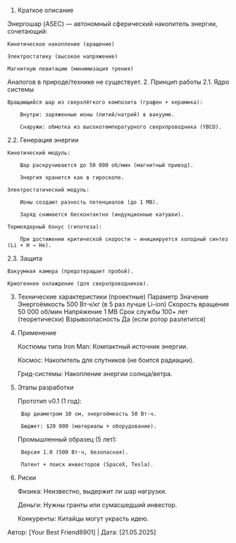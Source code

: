 1. Краткое описание

Энергошар (ASEC) — автономный сферический накопитель энергии, сочетающий:

    Кинетическое накопление (вращение)

    Электростатику (высокое напряжение)

    Магнитную левитацию (минимизация трения)

Аналогов в природе/технике не существует.
2. Принцип работы
2.1. Ядро системы

    Вращающийся шар из сверхлёгкого композита (графен + керамика):

        Внутри: заряженные ионы (литий/натрий) в вакууме.

        Снаружи: обмотка из высокотемпературного сверхпроводника (YBCO).

2.2. Генерация энергии

    Кинетический модуль:

        Шар раскручивается до 50 000 об/мин (магнитный привод).

        Энергия хранится как в гироскопе.

    Электростатический модуль:

        Ионы создают разность потенциалов (до 1 МВ).

        Заряд снимается бесконтактно (индукционные катушки).

    Термоядерный бонус (гипотеза):

        При достижении критической скорости — инициируется холодный синтез (Li + H → He).

2.3. Защита

    Вакуумная камера (предотвращает пробой).

    Криогенное охлаждение (для сверхпроводников).

3. Технические характеристики (проектные)
Параметр	Значение
Энергоёмкость	500 Вт·ч/кг (в 5 раз лучше Li-ion)
Скорость вращения	50 000 об/мин
Напряжение	1 МВ
Срок службы	100+ лет (теоретически)
Взрывоопасность	Да (если ротор разлетится)
4. Применение

    Костюмы типа Iron Man: Компактный источник энергии.

    Космос: Накопитель для спутников (не боится радиации).

    Грид-системы: Накопление энергии солнца/ветра.

5. Этапы разработки

    Прототип v0.1 (1 год):

        Шар диаметром 10 см, энергоёмкость 50 Вт·ч.

        Бюджет: $20 000 (материалы + оборудование).

    Промышленный образец (5 лет):

        Версия 1.0 (500 Вт·ч, безопасная).

        Патент + поиск инвесторов (SpaceX, Tesla).

6. Риски

    Физика: Неизвестно, выдержит ли шар нагрузки.

    Деньги: Нужны гранты или сумасшедший инвестор.

    Конкуренты: Китайцы могут украсть идею.

 Автор: [Your Best Friend8901] | Дата: [21.05.2025]
